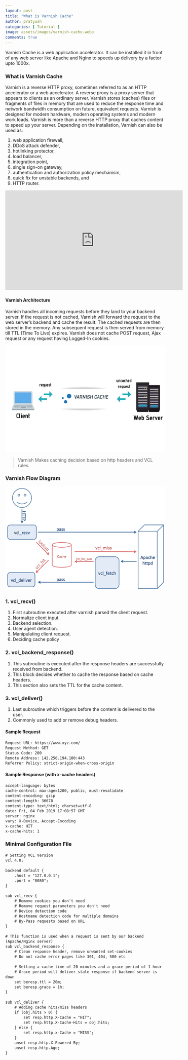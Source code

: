```yaml
---
layout: post
title: "What is Varnish Cache"
author: pratyush
categories: [ Tutorial ]
image: assets/images/varnish-cache.webp
comments: true
---
```


Varnish Cache is a web application accelerator. It can be installed it in front of any web server like Apache and Nginx to speeds up delivery by a factor upto 1000x.

### What is Varnish Cache
Varnish is a reverse HTTP proxy, sometimes referred to as an HTTP accelerator or a web accelerator. A reverse proxy is a proxy server that appears to clients as an ordinary server. Varnish stores (caches) files or fragments of files in memory that are used to reduce the response time and network bandwidth consumption on future, equivalent requests. Varnish is designed for modern hardware, modern operating systems and modern work loads. Varnish is more than a reverse HTTP proxy that caches content to speed up your server. Depending on the installation, Varnish can also be used as:

1. web application firewall, 
2. DDoS attack defender, 
3. hotlinking protector,
4. load balancer,
5. integration point,
6. single sign-on gateway,
7. authentication and authorization policy mechanism, 
8. quick fix for unstable backends, and
9. HTTP router.

<p><iframe width="560" height="315" src="https://www.youtube.com/embed/fGD14ChpcL4" title="YouTube video player" frameborder="0" allow="accelerometer; autoplay; clipboard-write; encrypted-media; gyroscope; picture-in-picture" allowfullscreen></iframe></p>

#### Varnish Architecture
Varnish handles all incoming requests before they land to your backend server. If the request is not cached, Varnish will forward the request to the web server’s backend and cache the result. The cached requests are then stored in the memory. Any subsequent request is then served from memory till TTL (Time To Live) expires. Varnish does not cache POST request, Ajax request or any request having Logged-In cookies.

![Varnish Architecture](/assets/images/varnish-architecture.jpg)

> Varnish Makes caching decision based on http headers and VCL rules.

### Varnish Flow Diagram

![Varnish Architecture](/assets/images/varnish-flow.png)

### 1. vcl_recv()
 1. First subroutine executed after varnish parsed the client request.
 2. Normalize client input.
 3. Backend selection.
 4. User agent detection.
 5. Manipulating client request.
 6. Deciding cache policy

### 2. vcl_backend_response()
 1. This subroutine is executed after the response headers are successfully received from backend.
 2. This block decides whether to cache the response based on cache headers.
 3. This section also sets the TTL for the cache content.

### 3. vcl_deliver()
 1. Last subroutine which triggers before the content is delivered to the user.
 2. Commonly used to add or remove debug headers.

#### Sample Request
```
Request URL: https://www.xyz.com/
Request Method: GET
Status Code: 200 
Remote Address: 142.250.194.100:443
Referrer Policy: strict-origin-when-cross-origin
```
#### Sample Response (with x-cache headers)
```
accept-language: bytes
cache-control: max-age=1200, public, must-revalidate
content-encoding: gzip
content-length: 36678
content-type: text/html; charset=utf-8
date: Fri, 04 Feb 2019 17:08:57 GMT
server: nginx
vary: X-Device, Accept-Encoding
x-cache: HIT
x-cache-hits: 1
```

### Minimal Configuration File
```
# Setting VCL Version
vcl 4.0;

backend default {
	.host = "127.0.0.1";
	.port = "8080";
}

sub vcl_recv {
	# Remove cookies you don't need
	# Remove request parameters you don't need
	# Device detection code
	# Hostname detection code for multiple domains
	# By-Pass requests based on URL
}

# This function is used when a request is sent by our backend (Apache/Nginx server)
sub vcl_backend_response {
	# Clean response header, remove unwanted set-cookies
	# Do not cache error pages like 301, 404, 500 etc

	# Setting a cache time of 20 minutes and a grace period of 1 hour
	# Grace period will deliver stale response if backend server is down
	set beresp.ttl = 20m;
	set beresp.grace = 1h;
}

sub vcl_deliver {
	# Adding cache hits/miss headers
	if (obj.hits > 0) {
		set resp.http.X-Cache = "HIT";
		set resp.http.X-Cache-Hits = obj.hits;
	} else {
		set resp.http.x-Cache = "MISS";
	}
	unset resp.http.X-Powered-By;
	unset resp.http.Age;
}
```